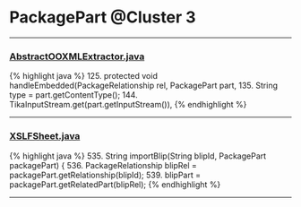 # PackagePart @Cluster 3

***

### [AbstractOOXMLExtractor.java](https://searchcode.com/codesearch/view/111785571/)
{% highlight java %}
125. protected void handleEmbedded(PackageRelationship rel, PackagePart part, 
135.    String type = part.getContentType();
144.            TikaInputStream.get(part.getInputStream()), 
{% endhighlight %}

***

### [XSLFSheet.java](https://searchcode.com/codesearch/view/97406768/)
{% highlight java %}
535. String importBlip(String blipId, PackagePart packagePart) {
536.     PackageRelationship blipRel = packagePart.getRelationship(blipId);
539.         blipPart = packagePart.getRelatedPart(blipRel);
{% endhighlight %}

***

